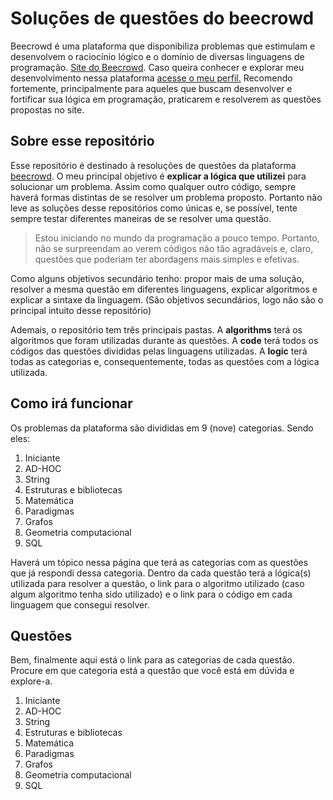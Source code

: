 # Soluções de questões do beecrowd

Beecrowd é uma plataforma que disponibiliza problemas que estimulam e desenvolvem o raciocínio lógico e o domínio de diversas linguagens de programação. [Site do Beecrowd](https://www.beecrowd.com.br/).
Caso queira conhecer e explorar meu desenvolvimento nessa plataforma [acesse o meu perfil.](https://www.beecrowd.com.br/judge/pt/profile/785136) Recomendo fortemente, principalmente para aqueles que buscam desenvolver e fortificar sua lógica em programação, praticarem e resolverem as questões propostas no site.

## Sobre esse repositório

Esse repositório é destinado à resoluções de questões da plataforma [beecrowd](https://www.beecrowd.com.br/). O meu principal objetivo é **explicar a lógica que utilizei** para solucionar um problema. Assim como qualquer outro código, sempre haverá formas distintas de se resolver um problema proposto. Portanto não leve as soluções desse repositórios como únicas e, se possível, tente sempre testar diferentes maneiras de se resolver uma questão.

> Estou iniciando no mundo da programação a pouco tempo. Portanto, não se surpreendam ao verem códigos não tão agradáveis e, claro, questões que poderiam ter abordagens mais simples e efetivas.
> 

Como alguns objetivos secundário tenho: propor mais de uma solução, resolver a mesma questão em diferentes linguagens, explicar algoritmos e explicar a sintaxe da linguagem. (São objetivos secundários, logo não são o principal intuito desse repositório)

Ademais, o repositório tem três principais pastas. A **algorithms** terá os algoritmos que foram utilizadas durante as questões. A **code** terá todos os códigos das questões divididas pelas linguagens utilizadas. A **logic** terá todas as categorias e, consequentemente, todas as questões  com a lógica utilizada.

## Como irá funcionar

Os problemas da plataforma são divididas em 9 (nove) categorias. Sendo eles: 

1. Iniciante
2. AD-HOC
3. String
4. Estruturas e bibliotecas
5. Matemática
6. Paradigmas
7. Grafos
8. Geometria computacional
9. SQL

Haverá um tópico nessa página que terá as categorias com as questões que já respondi dessa categoria. Dentro da cada questão terá a lógica(s) utilizada para resolver a questão, o link para o algoritmo utilizado (caso algum algoritmo tenha sido utilizado) e o link para o código em cada linguagem que consegui resolver.

## Questões

Bem, finalmente aqui está o link para as categorias de cada questão. Procure em que categoria está a questão que você está em dúvida e explore-a.

1. Iniciante
2. AD-HOC
3. String
4. Estruturas e bibliotecas
5. Matemática
6. Paradigmas
7. Grafos
8. Geometria computacional
9. SQL